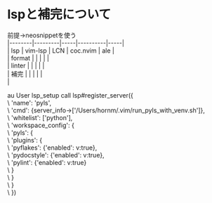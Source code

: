 # lspと補完について  
前提→neosnippetを使う  
|--------|---------|-----|----------|-----|  
| lsp    | vim-lsp | LCN | coc.nvim | ale |  
| format |         |     |          |     |  
| linter |         |     |          |     |  
| 補完   |         |     |          |     |  
|  


au User lsp_setup call lsp#register_server({  
        \ 'name': 'pyls',  
        \ 'cmd': {server_info->['/Users/hornm/.vim/run_pyls_with_venv.sh']},  
        \ 'whitelist': ['python'],  
        \ 'workspace_config': {  
        \   'pyls': {  
        \      'plugins': {  
        \         'pyflakes': {'enabled': v:true},  
        \         'pydocstyle': {'enabled': v:true},  
        \         'pylint': {'enabled': v:true}  
        \      }  
        \   }  
        \ }  
        \ })  

